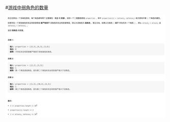 #[游戏中弱角色的数量](https://leetcode.cn/problems/the-number-of-weak-characters-in-the-game/)

<img src="./question.jpg" alt="游戏中弱角色的数量"/>
